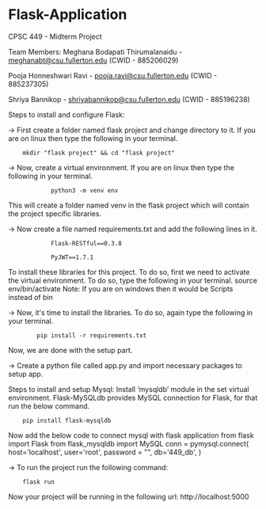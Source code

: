 # Flask-Application

CPSC 449 - Midterm Project

Team Members:
Meghana Bodapati Thirumalanaidu - meghanabt@csu.fullerton.edu (CWID - 885206029)

Pooja Honneshwari Ravi - pooja.ravi@csu.fullerton.edu (CWID - 885237305)

Shriya Bannikop - shriyabannikop@csu.fullerton.edu (CWID - 885196238)

Steps to install and configure Flask:

-> First create a folder named flask project and change directory to it. If you are on linux then type the following in your terminal.

        mkdir "flask project" && cd "flask project"
        
-> Now, create a virtual environment. If you are on linux then type the following in your terminal.

                python3 -m venv env
		
This will create a folder named venv in the flask project which will contain the project specific libraries. 

-> Now create a file named requirements.txt and add the following lines in it.

                Flask-RESTful==0.3.8
		
                PyJWT==1.7.1
		
To install these libraries for this project. To do so, first we need to activate the virtual environment. To do so, type the following in your terminal.
source env/bin/activate
Note: If you are on windows then it would be Scripts instead of bin

-> Now, it's time to install the libraries. To do so, again type the following in your terminal. 

            pip install -r requirements.txt
	    
Now, we are done with the setup part. 

-> Create a python file called app.py and import necessary packages to setup app.

Steps  to install and setup Mysql:
Install ‘mysqldb’ module in the set virtual environment.
Flask-MySQLdb provides MySQL connection for Flask, for that run the below command.

		pip install flask-mysqldb

Now add the below code to connect mysql with flask application
from flask import Flask
from flask_mysqldb import MySQL
conn = pymysql.connect(
        host='localhost',
        user='root', 
        password = "",
        db='449_db',
        )
	
        
-> To run the project run the following command:

		flask run
		
Now your project will be running in the following url: http://localhost:5000
